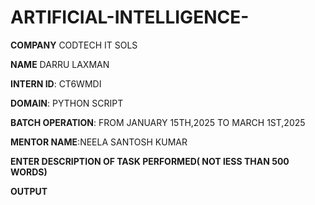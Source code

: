 # ARTIFICIAL-INTELLIGENCE-

**COMPANY**  CODTECH  IT  SOLS

**NAME**  DARRU LAXMAN 

**INTERN ID**: CT6WMDI 

**DOMAIN**: PYTHON SCRIPT 

**BATCH OPERATION**: FROM JANUARY 15TH,2025 TO MARCH 1ST,2025   

**MENTOR NAME**:NEELA SANTOSH KUMAR 

**ENTER DESCRIPTION OF TASK PERFORMED( NOT lESS THAN 500 WORDS)**

**OUTPUT**

